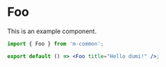# Foo

This is an example component.

```jsx
import { Foo } from 'm-common';

export default () => <Foo title="Hello dumi!" />;
```

